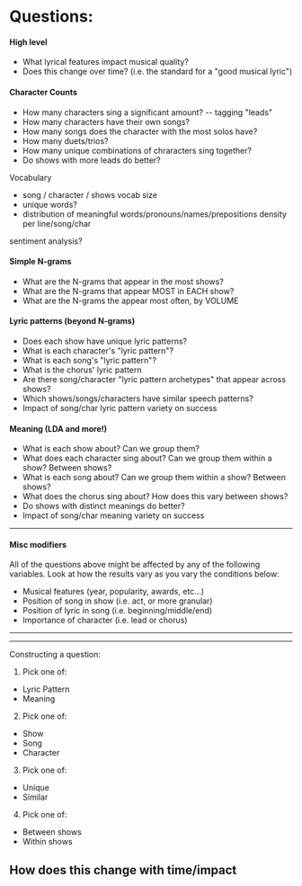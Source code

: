 # Questions:

#### High level
- What lyrical features impact musical quality?
- Does this change over time? (i.e. the standard for a "good musical lyric")

#### Character Counts
- How many characters sing a significant amount? -- tagging "leads"
- How many characters have their own songs?
- How many songs does the character with the most solos have?
- How many duets/trios?
- How many unique combinations of chraracters sing together?
- Do shows with more leads do better?

Vocabulary
- song / character / shows vocab size 
- unique words?
- distribution of meaningful words/pronouns/names/prepositions
    density per line/song/char

sentiment analysis?


#### Simple N-grams
- What are the N-grams that appear in the most shows?
- What are the N-grams that appear MOST in EACH show?
- What are the N-grams the appear most often, by VOLUME

#### Lyric patterns (beyond N-grams)
- Does each show have unique lyric patterns? 
- What is each character's "lyric pattern"? 
- What is each song's "lyric pattern"?
- What is the chorus' lyric pattern
- Are there song/character "lyric pattern archetypes" that appear across shows?
- Which shows/songs/characters have similar speech patterns? 
- Impact of song/char lyric pattern variety on success

#### Meaning (LDA and more!)
- What is each show about? Can we group them?
- What does each character sing about? Can we group them within a show? Between shows?
- What is each song about? Can we group them within a show? Between shows?
- What does the chorus sing about? How does this vary between shows?
- Do shows with distinct meanings do better?
- Impact of song/char meaning variety on success

---
#### Misc modifiers
All of the questions above might be affected by any of the following variables. 
Look at how the results vary as you vary the conditions below:

- Musical features (year, popularity, awards, etc...)
- Position of song in show (i.e. act, or more granular)
- Position of lyric in song (i.e. beginning/middle/end)
- Importance of character (i.e. lead or chorus)
---

---
Constructing a question:
1) Pick one of:
* Lyric Pattern
* Meaning

2) Pick one of:
* Show
* Song
* Character

3) Pick one of:
* Unique
* Similar

4) Pick one of:
* Between shows
* Within shows

How does this change with time/impact 
---
